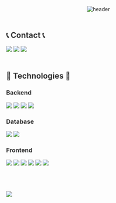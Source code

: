 <div align="center">
    <img src="https://capsule-render.vercel.app/api?type=waving&color=gray&text=%F0%9F%91%8B%20Welcome%20to%20h970920's%20GitHub!%20%F0%9F%91%8B&animation=twinkling&height=150&fontSize=48" alt="header">
</div>







<div  style="margin-top: 50px; margin-bottom: 50px;">
    <h2 style="color: #333;">📞 Contact 📞</h2>
    <div>
        <a href="mailto:ghdtjdrkfql@gmail.com"><img src="https://img.shields.io/badge/Gmail-EA4335?style=for-the-badge&logo=Gmail&logoColor=white"></a>
        <a href="https://www.instagram.com/Onest_1"><img src="https://img.shields.io/badge/Instagram-E4405F?style=for-the-badge&logo=Instagram&logoColor=white"></a>
        <a href="https://onest1.tistory.com/"><img src="https://img.shields.io/badge/Blog-FF5722?style=for-the-badge&logo=Blogger&logoColor=white"></a>
    </div>
</div>


<div  style="margin-top: 50px; margin-bottom: 50px;">
 <h2 style="color: #333;">🔨 Technologies 🔨</h2>
    <!-- Backend -->
    <h3 style="color: #333;">Backend</h3>
    <img src="https://img.shields.io/badge/Java-007396?style=for-the-badge&logo=Java&logoColor=white">
    <img src="https://img.shields.io/badge/JSP-007396?style=for-the-badge&logo=Java&logoColor=white">
    <img src="https://img.shields.io/badge/spring-6DB33F?style=for-the-badge&logo=spring&logoColor=white">
    <img src="https://img.shields.io/badge/springboot-6DB33FF?style=for-the-badge&logo=springboot&logoColor=white">
    <!-- Database -->
    <h3 style="color: #333;">Database</h3>
    <img src="https://img.shields.io/badge/oracle-F80000?style=for-the-badge&logo=oracle&logoColor=white">
    <img src="https://img.shields.io/badge/mysql-4479A1?style=for-the-badge&logo=mysql&logoColor=white"/>
    <!-- Frontend -->
    <h3 style="color: #333;">Frontend</h3>
    <img src="https://img.shields.io/badge/react-61DAFB?style=for-the-badge&logo=react&logoColor=white"/>
    <img src="https://img.shields.io/badge/javascript-F7DF1E?style=for-the-badge&logo=javascript&logoColor=black">
    <img src="https://img.shields.io/badge/jQuery-0769AD?style=for-the-badge&logo=jQuery&logoColor=white">
    <img src="https://img.shields.io/badge/bootstrap-7952B3?style=for-the-badge&logo=bootstrap&logoColor=white"/>
    <img src="https://img.shields.io/badge/css-1572B6?style=for-the-badge&logo=css3&logoColor=white"> 
    <img src="https://img.shields.io/badge/html5-E34F26?style=for-the-badge&logo=html5&logoColor=white"> 
</div>


<div " style="margin-top: 50px; margin-bottom: 50px;">
    <br>
    <img src="https://github-readme-stats.vercel.app/api/top-langs/?username=h970920&layout=compact&theme=dark">

 
</div>
